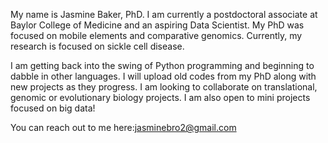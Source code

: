 My name is Jasmine Baker, PhD. I am currently a postdoctoral associate at Baylor College of Medicine and an aspiring Data Scientist. My PhD was focused on mobile elements and comparative genomics. Currently, my research is focused on sickle cell disease.

I am getting back into the swing of Python programming and beginning to dabble in other languages. I will upload old codes from my PhD along with new projects as they progress. I am looking to collaborate on translational, genomic or evolutionary biology projects. I am also open to mini projects focused on big data!

You can reach out to me here:jasminebro2@gmail.com
